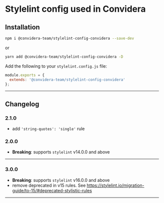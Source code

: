 # Stylelint config used in Convidera

## Installation

```sh
npm i @convidera-team/stylelint-config-convidera --save-dev
```

or

```sh
yarn add @convidera-team/stylelint-config-convidera -D
```

Add the following to your `stylelint.config.js` file:

```javascript
module.exports = {
  extends: '@convidera-team/stylelint-config-convidera'
};
```

---

## Changelog

### 2.1.0

- add `'string-quotes': 'single'` rule

### 2.0.0

- **Breaking**: supports `stylelint` v14.0.0 and above

---

### 3.0.0

- **Breaking**: supports `stylelint` v16.0.0 and above
- remove deprecated in v15 rules. See https://stylelint.io/migration-guide/to-15/#deprecated-stylistic-rules

---
